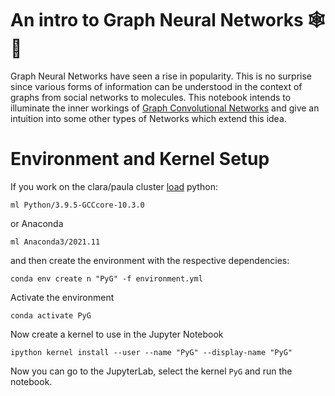 # An intro to Graph Neural Networks 🕸️🧠

Graph Neural Networks have seen a rise in popularity. This is no surprise since various forms of information can be understood in the context of graphs from social networks to molecules.
This notebook intends to illuminate the inner workings of [Graph Convolutional Networks](https://arxiv.org/abs/1609.02907) and give an intuition into some other types of Networks which extend this idea.

# Environment and Kernel Setup

If you work on the clara/paula cluster [load](https://www.sc.uni-leipzig.de/user-doc/quickstart/hpc/#use-preinstalled-software) python:
```
ml Python/3.9.5-GCCcore-10.3.0
```
or Anaconda

```
ml Anaconda3/2021.11
```

and then create the environment with the respective dependencies:

```
conda env create n "PyG" -f environment.yml
```

Activate the environment

```
conda activate PyG
``` 

Now create a kernel to use in the Jupyter Notebook

```
ipython kernel install --user --name "PyG" --display-name "PyG"
```

Now you can go to the JupyterLab, select the kernel `PyG` and run the notebook.
